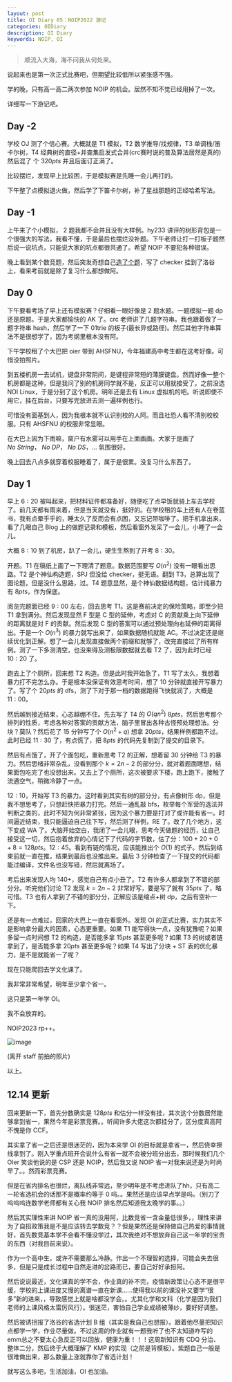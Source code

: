 ```yaml
---
layout: post
title: OI Diary 05：NOIP2022 游记
categories: OIDiary
description: OI Diary
keywords: NOIP, OI
---
```


> 顺流入大海，海不问我从何处来。

说起来也是第一次正式比赛吧，但期望比较低所以紧张感不强。

学的晚，只有高一高二两次参加 NOIP 的机会。居然不知不觉已经用掉了一次。

详细写一下游记吧。

## Day -2

学校 OJ 测了个信心赛。大概就是 T1 模拟，T2 数学推导/找规律，T3 单调栈/笛卡尔树，T4 经典树的直径+并查集启发式合并(crc赛时说的普及算法居然是真的) 然后混了 个 $320pts$ 并且后面订正满了。

比较摆烂，发现早上比较困，于是模拟赛是先睡一会儿再打的。

下午整了点模拟退火做，然后学了下笛卡尔树，补了星战那题的正经哈希写法。

## Day -1

上午来了个小模拟， $2$ 题我都不会并且没有大样例。hy233 讲评的树形背包是一个很强大的写法，我看不懂，于是最后也摆烂没补题。下午老师让打一打板子题然后说一说坑点，只能说大家的坑点都很共通了。希望 NOIP 不要犯各种错误。

晚上看到某个数竞题，然后突发奇想自己[造了个题](https://www.luogu.com.cn/problem/U264732)，写了 checker 挂到了洛谷上，看来考前就是除了复习什么都想做阿。

## Day 0

下午要看考场了早上还有模拟赛？仔细看一眼好像是 $2$ 题水题。一题模拟一题 dp 还是原题。于是大家都愉快的 AK 了。crc 老师讲了几题字符串。我也跟着做了一题字符串 hash，然后学了一下 01trie 的板子(最长异或路径)。然后其他字符串算法不是很想学了，因为考纲里根本没有阿。

下午学校租了个大巴把 oier 带到 AHSFNU，今年福建高中考生都在这考好像。可惜没拍照片。

到五楼机房一去试机，键盘非常阴间，是键程非常短的薄膜键盘。然而好像一整个机房都是这种，但是我问了别的机房同学就不是，反正可以用就接受了。之前没选 NOI Linux，于是分到了这个机房。明年还是去有 Linux 虚拟机的吧。听说即使不用它，挂在后台，只要写完放进去测一遍样例也行。

可惜没有面基到人，因为我根本就不认识别校的人阿。而且社恐人看不清别校校服。只有 AHSFNU 的校服非常显眼。

在大巴上因为下雨嘛，窗户有水雾可以用手在上面画画。大家于是画了 $No\ String$， $No\ DP$， $No\ DS$，$\dots$ 氛围很好。

晚上回去八点多就穿着校服睡着了，属于是很累。没复习什么东西了。

## Day 1

早上 $6:20$ 被叫起来，把材料证件都准备好，随便吃了点早饭就骑上车去学校了。前几天都有雨来着，但是当天就没有，挺好的。在学校租的车上还有人在卷蓝书，我有点晕乎乎的，睡太久了反而会有点困，又忘记带咖啡了。把手机拿出来，看了几眼自己 Blog 上的做题记录和模板，然后看窗外发呆了一会儿，小睡了一会儿。

大概 $8:10$ 到了机房，趴了一会儿，硬生生熬到了开考 $8:30$。

开题。T1 在稿纸上画了一下理清了题意。数据范围要写 $O(n^2)$ 没有一眼看出思路。T2 是个神仙构造题，SPJ 但没给 checker，挺无语。翻到 T3，总算出现了图论题，但是没什么思路，过。T4 题意显然，是个神仙数据结构题，估计纯暴力有 $8pts$，作为保底。

阅览完题面已经 $9:00$ 左右，回去思考 T1。这是赛前决定的保险策略，即至少把 T1 拿到满分。然后发现显然 F 型是 C 型的延伸，考虑对 C 的贡献乘上向下延伸的距离就是对 F 的贡献。然后发现 C 型的答案可以通过预处理向右延伸的距离得出。于是一个 $O(n^3)$ 的暴力就写出来了，如果数据随机就能 AC。不过决定还是继续优化到正解。想了一会儿发现直接做两个前缀和就够了，改完直接过了所有样例。测了一下多测清空，也没来得及测极限数据就去看 T2 了，因为此时已经 $10:20$ 了。

跑去上了个厕所，回来想 T2 构造。但是此时我开始急了，T1 写了太久，我想着暴力打不完怎么办。于是根本没保证有效思考时间，想了 $10$ 分钟就直接开写暴力了。写了个 $20pts$ 的 dfs，测了下对于那一档的数据跑得飞快就润了，大概是 $11:00$。

然后越到接近结束，心态越绷不住。先去写了 T4 的 $O(qn^2)$ $8pts$，然后思考那个排列的性质，考虑各种对答案的贡献方法，脑子里冒出各种古怪预处理想法。分块？莫队？然后花了 $15$ 分钟写了个 $O(n^2+q)$ 想拿 $20pts$，结果样例都跑不过。此时已经 $11:30$ 了，有点慌了，把 $8pts$ 的代码先复制到了提交的目录下。

然后有点饿了，开了个面包吃，重新思考 T2 的正解，想着留 $30$ 分钟给 T3 的暴力。然后思绪非常杂乱，没看到那个 $k=2n-2$ 的部分分，就对着题面瞎想，结果面包吃完了也没想出来。又去上了个厕所，这次被要求下楼，跑上跑下，接触了流通空气，稍微冷静了一点。

$12:10$，开始写 T3 的暴力。这时看到其实有树的部分分，有点像树形 dp，但是我不想思考了，只想赶快把暴力打完。然后一通乱敲 bfs，枚举每个军营的选法并判断之类的，此时不知为何非常紧张，因为这个暴力要是打对了或许能有省一。时间逼近结束，我只能逼迫自己往下写，然后测了样例，RE 了。改了几个地方，这下变成 WA 了。大脑开始空白，我闭了一会儿眼，思考今天做题的经历，让自己接受这一切，然后抱着放弃的心情记下了代码的字节数，估了分：$100+20+0+8=128pts$。$12:45$。看到有链的情况，应该能推出个 $O(1)$ 的式子。然后到结束前就一直在推，结果到最后也没推出来。最后 $3$ 分钟检查了一下提交的代码都能过编译，文件名也没写错，然后就离场了。

考后出来发现人均 $140+$，感觉自己有点小丑了。T2 有许多人都拿到了不错的部分分。听完他们讨论 T2 发现 $k=2n-2$ 非常好写，要是写了就有 $35pts$ 了，略可惜。T3 也有人拿到了不错的部分分，正解应该是缩点+树 dp，之后有空补一下。

还是有一点难过，回家的大巴上一直在看窗外。发现 OI 的正式比赛，实力其实不是影响拿分最大的因素，心态更重要。如果 T1 能写得快一点，没有犹豫呢？如果多留一点时间想 T2 的构造，是否能多拿 $15pts$ 甚至更多呢？如果 T3 的树或者链拿到了，是否能多拿 $20pts$ 甚至更多呢？如果 T4 写出了分块 + ST 表的优化暴力，是不是就能省一了呢？

现在只能爬回去学文化课了。

我非常非常希望，明年至少拿个省一。

这只是第一年学 OI。

我不会放弃的。

$\text{NOIP2023 rp++}$。

![image](https://s2.loli.net/2022/11/27/CuLqMZBvtYh9FAp.jpg)

(离开 staff 前拍的照片)

以上。

## 12.14 更新
 
回来更新一下，首先分数确实是 $128pts$ 和估分一样没有挂，其次这个分数居然能够拿到省一，果然今年是彩票竞赛。。听闻许多大佬这次都挂分了，区分度真高阿不愧是你 CCF。

其实拿了省一之后还是很迷茫的，因为本来学 OI 的目标就是拿省一，然后侥幸擦线拿到了。刚入学重点班开会说什么有省一就不会被分班分出去，那时候我们几个 OIer 笑谈他说的是 CSP 还是 NOIP，然后我又说 NOIP 省一对我来说还是为时尚早了。。然而彩票竞赛。

但是在省内排名也很烂，离队线非常远，至少明年是不考虑进队了hh，只有高二一轮省选机会的话那不是概率约等于 $0$ 吗。。果然还是应该早点学是吗。（别刀了呜呜呜连数学老师都有关心我 NOIP 排名然后知道我太晚学的事。。）

然后其实理性来讲 NOIP 省一真的没用阿，比数竞省一含金量低很多，，理性来讲为了自招政策我是不是应该转去学数竞？？但是果然还是保持做自己热爱的事情就好，首先数竞基本学不会看不懂没学过，其次我绝对不想放弃自己这一年学的宝贵的东西（对我目前来说）。

作为一个高中生，或许不需要那么冷静。作出一个不理智的选择，可能会失去很多，但是只是成长过程中自然走进的岔路而已，要自己好好承担阿。

然后说说最近，文化课真的学不会，作业真的补不完，疫情新政策让心态不是很平缓，学校的上课进度又慢的离谱一直在新课......使得我以前的课没补又要学“很多”新的进来，，导致感觉上就是啥都没学会。。尤其化学和文科（化学是因为我们老师的上课风格太雷厉风行）。很迷茫，害怕自己学业成绩被薄纱，要好好调整。

然后被诱拐报了洛谷的省选计划 B 组（其实是我自己也想报）。跟着他尽量把知识点都学一学，作业尽量做。不过这周的作业就有一题我听了也不太知道咋写的emm总之不要太心急反正可以回放，健康为重！！！这周新知识有 CDQ 分治、整体二分，然后终于大概理解了 KMP 的实现（之前是背模板）。紫题自己一般是很难做出来，那么数量上涨就靠你了省选计划！

就写这么多吧，生活加油，OI 也加油。


